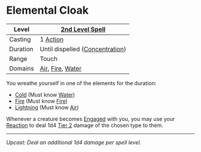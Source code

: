 # Elemental Cloak

| Level    | [2nd Level Spell](2nd%20Level%20Spells.md)                                                                          |
| -------- | ------------------------------------------------------------------------------------------------------------------- |
| Casting  | 1 [Action](../../../../Game%20Procedures/Core%20Procedures/Action.md)                                               |
| Duration | Until dispelled ([Concentration](../../Concentration.md))                                                           |
| Range    | Touch                                                                                                               |
| Domains  | [Air](../../Spell%20Domains/Air.md), [Fire](../../Spell%20Domains/Fire.md), [Water](../../Spell%20Domains/Water.md) |

You wreathe yourself in one of the elements for the duration:

- [Cold](../../../../Game%20Procedures/Combat/Damage/Damage%20Types/Cold.md) (Must know [Water](../../Spell%20Domains/Water.md))
- [Fire](../../../../Game%20Procedures/Combat/Damage/Damage%20Types/Fire.md) (Must know [Fire](../../Spell%20Domains/Fire.md))
- [Lightning](../../../../Game%20Procedures/Combat/Damage/Damage%20Types/Lightning.md) (Must know [Air](../../Spell%20Domains/Air.md))

Whenever a creature becomes [Engaged](../../../../Game%20Procedures/Conditions/Engaged.md) with you, you may use your [Reaction](../../../../Game%20Procedures/Combat/Reaction.md) to deal 1d4 [Tier 2](../../../../Game%20Procedures/Combat/Damage/Damage%20Tiers/Tier%202.md) damage of the chosen type to them.

---
*Upcast: Deal an additional 1d4 damage per spell level.*
